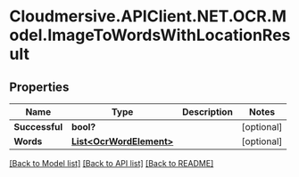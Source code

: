 # Cloudmersive.APIClient.NET.OCR.Model.ImageToWordsWithLocationResult
## Properties

Name | Type | Description | Notes
------------ | ------------- | ------------- | -------------
**Successful** | **bool?** |  | [optional] 
**Words** | [**List&lt;OcrWordElement&gt;**](OcrWordElement.md) |  | [optional] 

[[Back to Model list]](../README.md#documentation-for-models) [[Back to API list]](../README.md#documentation-for-api-endpoints) [[Back to README]](../README.md)

